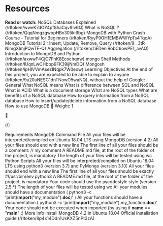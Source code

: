 # Resources

**Read or watch:**
NoSQL Databases Explained (/rltoken/wweK7dOY4pf8haCqv9Iv6Q)
What is NoSQL ? (/rltoken/QqqNmgzgwopHBv305ki6bg)
MongoDB with Python Crash Course - Tutorial for Beginners
(/rltoken/RyyP9OH1EMBWWYpTs4TqoA)
MongoDB Tutorial 2 : Insert, Update, Remove, Query (/rltoken/9__3tR-NimgXlmjPQwTF-Q)
Aggregation (/rltoken/ziEDeniRobC6owPE1_avAQ)
Introduction to MongoDB and Python (/rltoken/axwwF4CjO7FnK8Ecochqnw)
mongo Shell Methods (/rltoken/lUqnLwOHbbp9FK39ijNmDQ)
Mongosh (/rltoken/ipHIVVmAsezINqpk7W0eow)
Learning Objectives
At the end of this project, you are expected to be able to explain to anyone
(/rltoken/9u20uNESC1dnTNowO5waNQ), without the help of Google:
General
What NoSQL means
What is difference between SQL and NoSQL
What is ACID
What is a document storage
What are NoSQL types
What are benefits of a NoSQL database
How to query information from a NoSQL database
How to insert/update/delete information from a NoSQL database
How to use MongoDB
 Weight: 1



(/)

Requirements
MongoDB Command File
All your files will be interpreted/compiled on Ubuntu 18.04 LTS using MongoDB (version 4.2)
All your files should end with a new line
The first line of all your files should be a comment: // my comment
A README.md file, at the root of the folder of the project, is mandatory
The length of your files will be tested using wc
Python Scripts
All your files will be interpreted/compiled on Ubuntu 18.04 LTS using python3 (version 3.7) and
PyMongo (version 3.10)
All your files should end with a new line
The first line of all your files should be exactly #!/usr/bin/env python3
A README.md file, at the root of the folder of the project, is mandatory
Your code should use the pycodestyle style (version 2.5.*)
The length of your files will be tested using wc
All your modules should have a documentation ( python3 -c
'print(__import__("my_module").__doc__)' )
All your functions should have a documentation ( python3 -c
'print(__import__("my_module").my_function.__doc__)'
Your code should not be executed when imported (by using if __name__ == "__main__" :)
More Info
Install MongoDB 4.2 in Ubuntu 18.04
Official installation guide (/rltoken/8p4x14Ddn1UxKXZ5nPt3zA)
